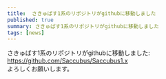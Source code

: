 ```yaml
---
title:  さきゅばす1系のリポジトリがgithubに移動しました
published: true
summary: さきゅばす1系のリポジトリがgithubに移動しました
tags: [news]
---
```


さきゅばす1系のリポジトリがgithubに移動しました:  
https://github.com/Saccubus/Saccubus1.x  
よろしくお願いします。
